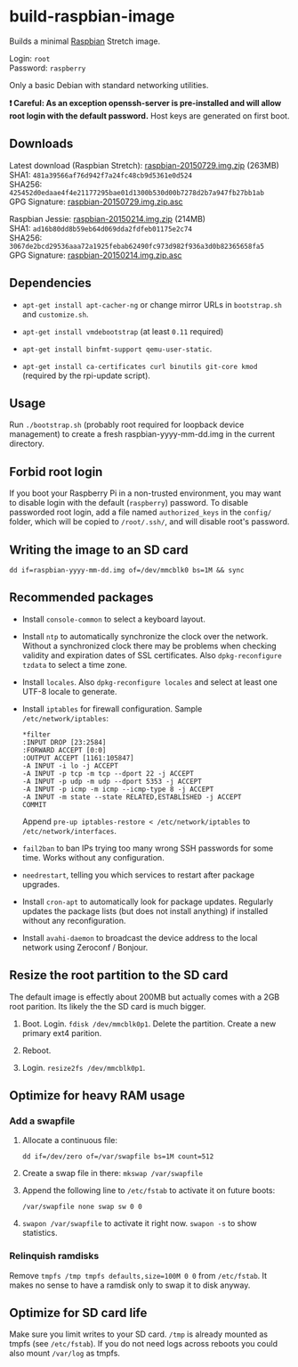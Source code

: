 build-raspbian-image
====================
Builds a minimal [Raspbian](http://raspbian.org/) Stretch image.

Login: `root`  
Password: `raspberry`

Only a basic Debian with standard networking utilities.

**:exclamation: Careful: As an exception openssh-server is pre-installed and
will allow root login with the default password.** Host keys are generated on
first boot.

Downloads
---------

Latest download (Raspbian Stretch): [raspbian-20150729.img.zip](https://www.dropbox.com/s/dejepys2h9u5j55/raspbian-20150729.img.zip?dl=1) (263MB)  
SHA1: `481a39566af76d942f7a24fc48cb9d5361e0d524`  
SHA256: `425452d0edaae4f4e21177295bae01d1300b530d00b7278d2b7a947fb27bb1ab`  
GPG Signature: [raspbian-20150729.img.zip.asc](/raspbian-20150729.img.zip.asc)

Raspbian Jessie: [raspbian-20150214.img.zip](https://www.dropbox.com/s/hunl4libi6hdy14/raspbian-20150214.img.zip?dl=1) (214MB)  
SHA1: `ad16b80dd8b59eb64d069dda2fdfeb01175e2c74`  
SHA256: `3067de2bcd29536aaa72a1925febab62490fc973d982f936a3d0b82365658fa5`  
GPG Signature: [raspbian-20150214.img.zip.asc](/raspbian-20150214.img.zip.asc)

Dependencies
------------

 * `apt-get install apt-cacher-ng` or change mirror URLs in `bootstrap.sh`
    and `customize.sh`.

 * `apt-get install vmdebootstrap` (at least `0.11` required)

 * `apt-get install binfmt-support qemu-user-static`.

 * `apt-get install ca-certificates curl binutils git-core kmod` (required
   by the rpi-update script).

Usage
-----

Run `./bootstrap.sh` (probably root required for loopback device management)
to create a fresh raspbian-yyyy-mm-dd.img in the current directory.

Forbid root login
-----------------

If you boot your Raspberry Pi in a non-trusted environment, you may want
to disable login with the default (`raspberry`) password.
To disable passworded root login, add a file named `authorized_keys` in
the `config/` folder, which will be copied to `/root/.ssh/`, and will
disable root's password.

Writing the image to an SD card
-------------------------------

`dd if=raspbian-yyyy-mm-dd.img of=/dev/mmcblk0 bs=1M && sync`

Recommended packages
--------------------

 * Install `console-common` to select a keyboard layout.

 * Install `ntp` to automatically synchronize the clock over the network.
   Without a synchronized clock there may be problems when checking validity
   and expiration dates of SSL certificates.  Also `dpkg-reconfigure tzdata`
   to select a time zone.

 * Install `locales`. Also `dpkg-reconfigure locales` and select at least one
   UTF-8 locale to generate.

 * Install `iptables` for firewall configuration. Sample
   `/etc/network/iptables`:

   ```
   *filter
   :INPUT DROP [23:2584]
   :FORWARD ACCEPT [0:0]
   :OUTPUT ACCEPT [1161:105847]
   -A INPUT -i lo -j ACCEPT
   -A INPUT -p tcp -m tcp --dport 22 -j ACCEPT
   -A INPUT -p udp -m udp --dport 5353 -j ACCEPT
   -A INPUT -p icmp -m icmp --icmp-type 8 -j ACCEPT
   -A INPUT -m state --state RELATED,ESTABLISHED -j ACCEPT
   COMMIT
   ```

   Append `pre-up iptables-restore < /etc/network/iptables` to
   `/etc/network/interfaces`.

 * `fail2ban` to ban IPs trying too many wrong SSH passwords for some time.
   Works without any configuration.

 * `needrestart`, telling you which services to restart after package upgrades.

 * Install `cron-apt` to automatically look for package updates. Regularly
   updates the package lists (but does not install anything) if installed
   without any reconfiguration.

 * Install `avahi-daemon` to broadcast the device address to the local network
   using Zeroconf / Bonjour.

Resize the root partition to the SD card
----------------------------------------

The default image is effectly about 200MB but actually comes with a 2GB root
parition. Its likely the the SD card is much bigger.

 1. Boot. Login. `fdisk /dev/mmcblk0p1`. Delete the partition.
    Create a new primary ext4 parition.

 2. Reboot.

 3. Login. `resize2fs /dev/mmcblk0p1`.

Optimize for heavy RAM usage
----------------------------

### Add a swapfile

 1. Allocate a continuous file:

    `dd if=/dev/zero of=/var/swapfile bs=1M count=512`

 2. Create a swap file in there: `mkswap /var/swapfile`

 3. Append the following line to `/etc/fstab` to activate it on future boots:

    `/var/swapfile none swap sw 0 0`

 4. `swapon /var/swapfile` to activate it right now. `swapon -s` to show
     statistics.

### Relinquish ramdisks

Remove `tmpfs /tmp tmpfs defaults,size=100M 0 0` from `/etc/fstab`. It makes
no sense to have a ramdisk only to swap it to disk anyway.

Optimize for SD card life
-------------------------

Make sure you limit writes to your SD card. `/tmp` is already mounted as
tmpfs (see `/etc/fstab`). If you do not need logs across reboots you could also
mount `/var/log` as tmpfs.
